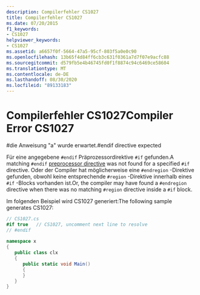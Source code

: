```yaml
---
description: Compilerfehler CS1027
title: Compilerfehler CS1027
ms.date: 07/20/2015
f1_keywords:
- CS1027
helpviewer_keywords:
- CS1027
ms.assetid: a6657f0f-5664-47a5-95cf-803f5a0e0c90
ms.openlocfilehash: 13b65f4d84ff6cb3c631f0361a7d7f07e9acfc88
ms.sourcegitcommit: d579fb5e4b46745fd0f1f8874c94c6469ce58604
ms.translationtype: MT
ms.contentlocale: de-DE
ms.lasthandoff: 08/30/2020
ms.locfileid: "89133183"
---
```

# <a name="compiler-error-cs1027"></a><span data-ttu-id="c139e-103">Compilerfehler CS1027</span><span class="sxs-lookup"><span data-stu-id="c139e-103">Compiler Error CS1027</span></span>
<span data-ttu-id="c139e-104">\#die Anweisung "a" wurde erwartet.</span><span class="sxs-lookup"><span data-stu-id="c139e-104">\#endif directive expected</span></span>  
  
 <span data-ttu-id="c139e-105">Für eine angegebene `#endif` [](../language-reference/preprocessor-directives/index.md) Präprozessordirektive `#if` gefunden.</span><span class="sxs-lookup"><span data-stu-id="c139e-105">A matching `#endif` [preprocessor directive](../language-reference/preprocessor-directives/index.md) was not found for a specified `#if` directive.</span></span> <span data-ttu-id="c139e-106">Oder der Compiler hat möglicherweise eine `#endregion` -Direktive gefunden, obwohl keine entsprechende `#region` -Direktive innerhalb eines `#if` -Blocks vorhanden ist.</span><span class="sxs-lookup"><span data-stu-id="c139e-106">Or, the compiler may have found a `#endregion` directive when there was no matching `#region` directive inside a `#if` block.</span></span>  
  
 <span data-ttu-id="c139e-107">Im folgenden Beispiel wird CS1027 generiert:</span><span class="sxs-lookup"><span data-stu-id="c139e-107">The following sample generates CS1027:</span></span>  
  
```csharp  
// CS1027.cs  
#if true   // CS1027, uncomment next line to resolve  
// #endif  
  
namespace x  
{  
   public class clx  
   {  
      public static void Main()  
      {  
      }  
   }  
}  
```
